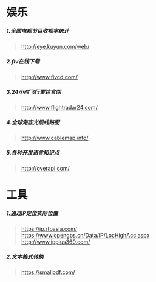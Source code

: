 # 娱乐
##### 1.全国电视节目收视率统计
>http://eye.kuyun.com/web/
##### 2.flv在线下载
>http://www.flvcd.com/
##### 3.24小时飞行雷达官网
>http://www.flightradar24.com/
##### 4.全球海底光缆线路图
>http://www.cablemap.info/
##### 5.各种开发语言知识点
>http://overapi.com/

# 工具
##### 1.通过IP定位实际位置
> https://ip.rtbasia.com/    
> https://www.opengps.cn/Data/IP/LocHighAcc.aspx    
> http://www.ipplus360.com/ 
##### 2.文本格式转换
> https://smallpdf.com/
